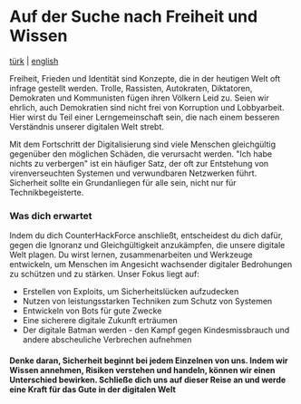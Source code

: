 # Auf der Suche nach Freiheit und Wissen
[türk](OKU.md) | [english](README.md)


Freiheit, Frieden und Identität sind Konzepte, die in der heutigen Welt oft infrage gestellt werden. Trolle, Rassisten, Autokraten, Diktatoren, Demokraten und Kommunisten fügen ihren Völkern Leid zu. Seien wir ehrlich, auch Demokratien sind nicht frei von Korruption und Lobbyarbeit. Hier wirst du Teil einer Lerngemeinschaft sein, die nach einem besseren Verständnis unserer digitalen Welt strebt.

Mit dem Fortschritt der Digitalisierung sind viele Menschen gleichgültig gegenüber den möglichen Schäden, die verursacht werden. "Ich habe nichts zu verbergen" ist ein häufiger Satz, der oft zur Entstehung von virenverseuchten Systemen und verwundbaren Netzwerken führt. Sicherheit sollte ein Grundanliegen für alle sein, nicht nur für Technikbegeisterte.

### Was dich erwartet
Indem du dich CounterHackForce anschließt, entscheidest du dich dafür, gegen die Ignoranz und Gleichgültigkeit anzukämpfen, die unsere digitale Welt plagen. Du wirst lernen, zusammenarbeiten und Werkzeuge entwickeln, um Menschen im Angesicht wachsender digitaler Bedrohungen zu schützen und zu stärken. Unser Fokus liegt auf:

- Erstellen von Exploits, um Sicherheitslücken aufzudecken
- Nutzen von leistungsstarken Techniken zum Schutz von Systemen
- Entwickeln von Bots für gute Zwecke
- Eine sicherere digitale Zukunft erträumen
- Der digitale Batman werden - den Kampf gegen Kindesmissbrauch und andere abscheuliche Verbrechen aufnehmen
#### Denke daran, Sicherheit beginnt bei jedem Einzelnen von uns. Indem wir Wissen annehmen, Risiken verstehen und handeln, können wir einen Unterschied bewirken. Schließe dich uns auf dieser Reise an und werde eine Kraft für das Gute in der digitalen Welt
